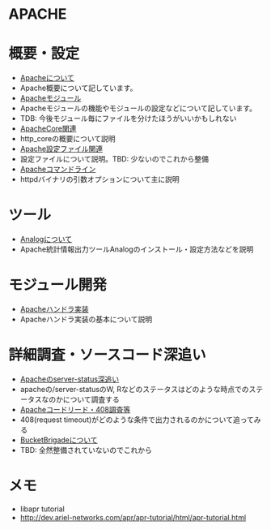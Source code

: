 APACHE
====

# 概要・設定
* [Apacheについて](Apacheについて)
 * Apache概要について記しています。
* [Apacheモジュール](Apacheモジュール)
 * Apacheモジュールの機能やモジュールの設定などについて記しています。
 * TDB: 今後モジュール毎にファイルを分けたほうがいいかもしれない
* [ApacheCore関連](ApacheCore関連)
 * http\_coreの概要について説明
* [Apache設定ファイル関連](Apache設定ファイル関連)
 * 設定ファイルについて説明。TBD: 少ないのでこれから整備
* [Apacheコマンドライン](Apacheコマンドライン)
 * httpdバイナリの引数オプションについて主に説明

# ツール
* [Analogについて](Analogについて)
 * Apache統計情報出力ツールAnalogのインストール・設定方法などを説明


# モジュール開発
* [Apacheハンドラ実装](Apacheハンドラ実装)
 * Apacheハンドラ実装の基本について説明


# 詳細調査・ソースコード深追い
* [Apacheのserver-status深追い](Apacheのserver-status深追い)
 * apacheの/server-statusのW, Rなどのステータスはどのような時点でのステータスなのかについて調査する
* [Apacheコードリード・408調査等](Apacheコードリード・408調査等)
 * 408(request timeout)がどのような条件で出力されるのかについて追ってみる
* [BucketBrigadeについて](BucketBrigadeについて)
 * TBD: 全然整備されていないのでこれから

# メモ
* libapr tutorial
 * http://dev.ariel-networks.com/apr/apr-tutorial/html/apr-tutorial.html
